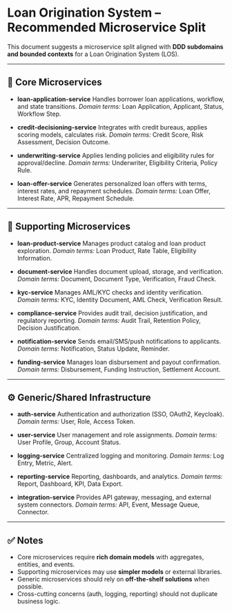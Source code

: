 # Loan Origination System – Recommended Microservice Split

This document suggests a microservice split aligned with **DDD subdomains and bounded contexts** for a Loan Origination System (LOS).

---

## 🔑 Core Microservices

- **loan-application-service**
  Handles borrower loan applications, workflow, and state transitions.
  *Domain terms:* Loan Application, Applicant, Status, Workflow Step.

- **credit-decisioning-service**
  Integrates with credit bureaus, applies scoring models, calculates risk.
  *Domain terms:* Credit Score, Risk Assessment, Decision Outcome.

- **underwriting-service**
  Applies lending policies and eligibility rules for approval/decline.
  *Domain terms:* Underwriter, Eligibility Criteria, Policy Rule.

- **loan-offer-service**
  Generates personalized loan offers with terms, interest rates, and repayment schedules.
  *Domain terms:* Loan Offer, Interest Rate, APR, Repayment Schedule.

---

## 🤝 Supporting Microservices

- **loan-product-service**
  Manages product catalog and loan product exploration.
  *Domain terms:* Loan Product, Rate Table, Eligibility Information.

- **document-service**
  Handles document upload, storage, and verification.
  *Domain terms:* Document, Document Type, Verification, Fraud Check.

- **kyc-service**
  Manages AML/KYC checks and identity verification.
  *Domain terms:* KYC, Identity Document, AML Check, Verification Result.

- **compliance-service**
  Provides audit trail, decision justification, and regulatory reporting.
  *Domain terms:* Audit Trail, Retention Policy, Decision Justification.

- **notification-service**
  Sends email/SMS/push notifications to applicants.
  *Domain terms:* Notification, Status Update, Reminder.

- **funding-service**
  Manages loan disbursement and payout confirmation.
  *Domain terms:* Disbursement, Funding Instruction, Settlement Account.

---

## ⚙️ Generic/Shared Infrastructure

- **auth-service**
  Authentication and authorization (SSO, OAuth2, Keycloak).
  *Domain terms:* User, Role, Access Token.

- **user-service**
  User management and role assignments.
  *Domain terms:* User Profile, Group, Account Status.

- **logging-service**
  Centralized logging and monitoring.
  *Domain terms:* Log Entry, Metric, Alert.

- **reporting-service**
  Reporting, dashboards, and analytics.
  *Domain terms:* Report, Dashboard, KPI, Data Export.

- **integration-service**
  Provides API gateway, messaging, and external system connectors.
  *Domain terms:* API, Event, Message Queue, Connector.

---

## ✅ Notes

- Core microservices require **rich domain models** with aggregates, entities, and events.
- Supporting microservices may use **simpler models** or external libraries.
- Generic microservices should rely on **off-the-shelf solutions** when possible.
- Cross-cutting concerns (auth, logging, reporting) should not duplicate business logic.